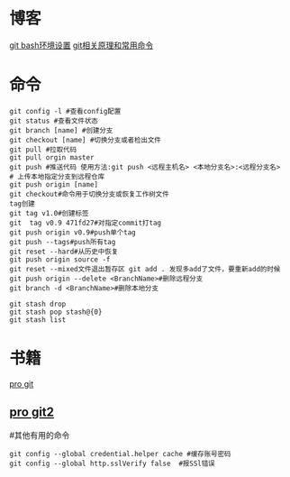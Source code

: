 # 博客
[git bash环境设置](https://blog.csdn.net/jingtingfengguo/article/details/51892864)
[git相关原理和常用命令](https://segmentfault.com/a/1190000017114656)

# 命令
```
git config -l #查看config配置
git status #查看文件状态
git branch [name] #创建分支
git checkout [name] #切换分支或者检出文件
git pull #拉取代码
git pull orgin master
git push #推送代码 使用方法:git push <远程主机名> <本地分支名>:<远程分支名>
# 上传本地指定分支到远程仓库
git push origin [name]
git checkout#命令用于切换分支或恢复工作树文件
tag创建
git tag v1.0#创建标签
git  tag v0.9 471fd27#对指定commit打tag
git push origin v0.9#push单个tag
git push --tags#push所有tag
git reset --hard#从历史中恢复
git push origin source -f
git reset --mixed文件退出暂存区 git add . 发现多add了文件，要重新add的时候
git push origin --delete <BranchName>#删除远程分支
git branch -d <BranchName>#删除本地分支

git stash drop
git stash pop stash@{0}
git stash list
```
# 书籍
[pro git](https://gitee.com/progit/)

[pro git2](https://progit.bootcss.com/)
---
#其他有用的命令
```
git config --global credential.helper cache #缓存账号密码
git config --global http.sslVerify false  #报SSl错误

```
